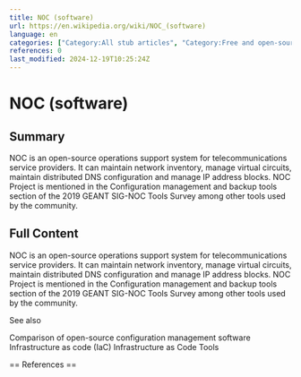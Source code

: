 ```yaml
---
title: NOC (software)
url: https://en.wikipedia.org/wiki/NOC_(software)
language: en
categories: ["Category:All stub articles", "Category:Free and open-source software stubs", "Category:Network management", "Category:Network software stubs", "Category:Python (programming language) software", "Category:Software using the BSD license"]
references: 0
last_modified: 2024-12-19T10:25:24Z
---
```


# NOC (software)

## Summary

NOC is an open-source operations support system for telecommunications service providers. It can maintain network inventory, manage virtual circuits, maintain distributed DNS configuration and manage IP address blocks.
NOC Project is mentioned in the Configuration management and backup tools section of the 2019 GEANT SIG-NOC Tools Survey among other tools used by the community.

## Full Content

NOC is an open-source operations support system for telecommunications service providers. It can maintain network inventory, manage virtual circuits, maintain distributed DNS configuration and manage IP address blocks.
NOC Project is mentioned in the Configuration management and backup tools section of the 2019 GEANT SIG-NOC Tools Survey among other tools used by the community.

See also

Comparison of open-source configuration management software
Infrastructure as code (IaC)
Infrastructure as Code Tools


== References ==
